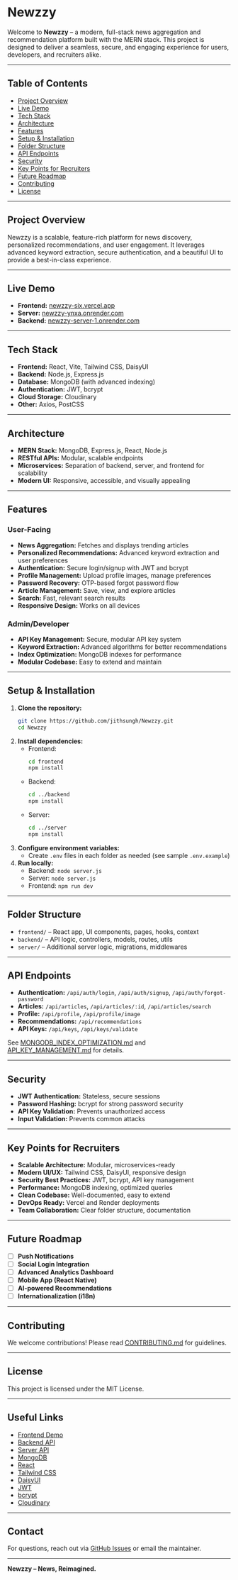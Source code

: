 # Newzzy

Welcome to **Newzzy** – a modern, full-stack news aggregation and recommendation platform built with the MERN stack. This project is designed to deliver a seamless, secure, and engaging experience for users, developers, and recruiters alike.

---

## Table of Contents
- [Project Overview](#project-overview)
- [Live Demo](#live-demo)
- [Tech Stack](#tech-stack)
- [Architecture](#architecture)
- [Features](#features)
- [Setup & Installation](#setup--installation)
- [Folder Structure](#folder-structure)
- [API Endpoints](#api-endpoints)
- [Security](#security)
- [Key Points for Recruiters](#key-points-for-recruiters)
- [Future Roadmap](#future-roadmap)
- [Contributing](#contributing)
- [License](#license)

---

## Project Overview
Newzzy is a scalable, feature-rich platform for news discovery, personalized recommendations, and user engagement. It leverages advanced keyword extraction, secure authentication, and a beautiful UI to provide a best-in-class experience.

---

## Live Demo
- **Frontend:** [newzzy-six.vercel.app](https://newzzy-six.vercel.app/)
- **Server:** [newzzy-ynxa.onrender.com](https://newzzy-ynxa.onrender.com)
- **Backend:** [newzzy-server-1.onrender.com](https://newzzy-server-1.onrender.com)

---

## Tech Stack
- **Frontend:** React, Vite, Tailwind CSS, DaisyUI
- **Backend:** Node.js, Express.js
- **Database:** MongoDB (with advanced indexing)
- **Authentication:** JWT, bcrypt
- **Cloud Storage:** Cloudinary
- **Other:** Axios, PostCSS

---

## Architecture
- **MERN Stack:** MongoDB, Express.js, React, Node.js
- **RESTful APIs:** Modular, scalable endpoints
- **Microservices:** Separation of backend, server, and frontend for scalability
- **Modern UI:** Responsive, accessible, and visually appealing

---

## Features
### User-Facing
- **News Aggregation:** Fetches and displays trending articles
- **Personalized Recommendations:** Advanced keyword extraction and user preferences
- **Authentication:** Secure login/signup with JWT and bcrypt
- **Profile Management:** Upload profile images, manage preferences
- **Password Recovery:** OTP-based forgot password flow
- **Article Management:** Save, view, and explore articles
- **Search:** Fast, relevant search results
- **Responsive Design:** Works on all devices

### Admin/Developer
- **API Key Management:** Secure, modular API key system
- **Keyword Extraction:** Advanced algorithms for better recommendations
- **Index Optimization:** MongoDB indexes for performance
- **Modular Codebase:** Easy to extend and maintain

---

## Setup & Installation
1. **Clone the repository:**
   ```sh
   git clone https://github.com/jithsungh/Newzzy.git
   cd Newzzy
   ```
2. **Install dependencies:**
   - Frontend:
     ```sh
     cd frontend
     npm install
     ```
   - Backend:
     ```sh
     cd ../backend
     npm install
     ```
   - Server:
     ```sh
     cd ../server
     npm install
     ```
3. **Configure environment variables:**
   - Create `.env` files in each folder as needed (see sample `.env.example`)
4. **Run locally:**
   - Backend: `node server.js`
   - Server: `node server.js`
   - Frontend: `npm run dev`

---

## Folder Structure
- `frontend/` – React app, UI components, pages, hooks, context
- `backend/` – API logic, controllers, models, routes, utils
- `server/` – Additional server logic, migrations, middlewares

---

## API Endpoints
- **Authentication:** `/api/auth/login`, `/api/auth/signup`, `/api/auth/forgot-password`
- **Articles:** `/api/articles`, `/api/articles/:id`, `/api/articles/search`
- **Profile:** `/api/profile`, `/api/profile/image`
- **Recommendations:** `/api/recommendations`
- **API Keys:** `/api/keys`, `/api/keys/validate`

See [MONGODB_INDEX_OPTIMIZATION.md](MONGODB_INDEX_OPTIMIZATION.md) and [API_KEY_MANAGEMENT.md](backend/API_KEY_MANAGEMENT.md) for details.

---

## Security
- **JWT Authentication:** Stateless, secure sessions
- **Password Hashing:** bcrypt for strong password security
- **API Key Validation:** Prevents unauthorized access
- **Input Validation:** Prevents common attacks

---

## Key Points for Recruiters
- **Scalable Architecture:** Modular, microservices-ready
- **Modern UI/UX:** Tailwind CSS, DaisyUI, responsive design
- **Security Best Practices:** JWT, bcrypt, API key management
- **Performance:** MongoDB indexing, optimized queries
- **Clean Codebase:** Well-documented, easy to extend
- **DevOps Ready:** Vercel and Render deployments
- **Team Collaboration:** Clear folder structure, documentation

---

## Future Roadmap
- [ ] **Push Notifications**
- [ ] **Social Login Integration**
- [ ] **Advanced Analytics Dashboard**
- [ ] **Mobile App (React Native)**
- [ ] **AI-powered Recommendations**
- [ ] **Internationalization (i18n)**

---

## Contributing
We welcome contributions! Please read [CONTRIBUTING.md](CONTRIBUTING.md) for guidelines.

---

## License
This project is licensed under the MIT License.

---

## Useful Links
- [Frontend Demo](https://newzzy-six.vercel.app/)
- [Backend API](https://newzzy-server-1.onrender.com)
- [Server API](https://newzzy-ynxa.onrender.com)
- [MongoDB](https://www.mongodb.com/)
- [React](https://react.dev/)
- [Tailwind CSS](https://tailwindcss.com/)
- [DaisyUI](https://daisyui.com/)
- [JWT](https://jwt.io/)
- [bcrypt](https://github.com/kelektiv/node.bcrypt.js)
- [Cloudinary](https://cloudinary.com/)

---

## Contact
For questions, reach out via [GitHub Issues](https://github.com/jithsungh/Newzzy/issues) or email the maintainer.

---

**Newzzy – News, Reimagined.**

